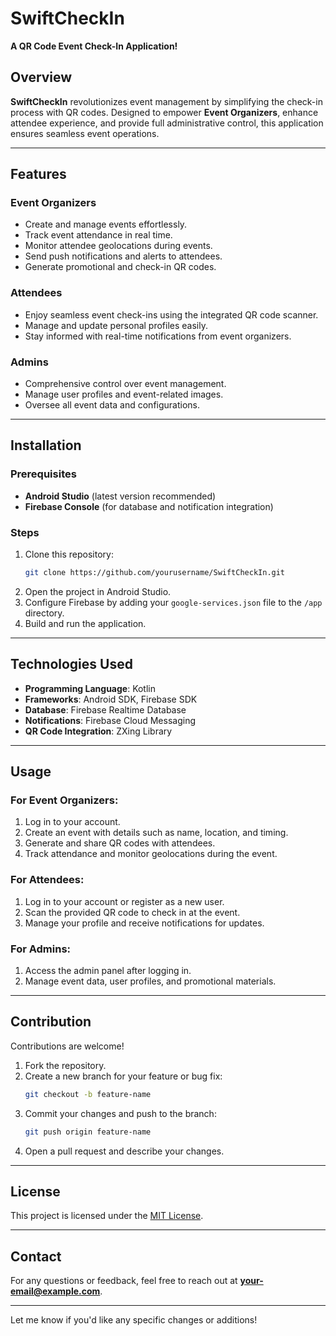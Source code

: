 # SwiftCheckIn  
**A QR Code Event Check-In Application!**  

## Overview  
**SwiftCheckIn** revolutionizes event management by simplifying the check-in process with QR codes. Designed to empower **Event Organizers**, enhance attendee experience, and provide full administrative control, this application ensures seamless event operations.

---

## Features  

### **Event Organizers**  
- Create and manage events effortlessly.  
- Track event attendance in real time.  
- Monitor attendee geolocations during events.  
- Send push notifications and alerts to attendees.  
- Generate promotional and check-in QR codes.  

### **Attendees**  
- Enjoy seamless event check-ins using the integrated QR code scanner.  
- Manage and update personal profiles easily.  
- Stay informed with real-time notifications from event organizers.  

### **Admins**  
- Comprehensive control over event management.  
- Manage user profiles and event-related images.  
- Oversee all event data and configurations.  

---

## Installation  

### Prerequisites  
- **Android Studio** (latest version recommended)  
- **Firebase Console** (for database and notification integration)  

### Steps  
1. Clone this repository:  
   ```bash
   git clone https://github.com/yourusername/SwiftCheckIn.git
   ```  
2. Open the project in Android Studio.  
3. Configure Firebase by adding your `google-services.json` file to the `/app` directory.  
4. Build and run the application.  

---

## Technologies Used  
- **Programming Language**: Kotlin  
- **Frameworks**: Android SDK, Firebase SDK  
- **Database**: Firebase Realtime Database  
- **Notifications**: Firebase Cloud Messaging  
- **QR Code Integration**: ZXing Library  

---

## Usage  

### For Event Organizers:  
1. Log in to your account.  
2. Create an event with details such as name, location, and timing.  
3. Generate and share QR codes with attendees.  
4. Track attendance and monitor geolocations during the event.  

### For Attendees:  
1. Log in to your account or register as a new user.  
2. Scan the provided QR code to check in at the event.  
3. Manage your profile and receive notifications for updates.  

### For Admins:  
1. Access the admin panel after logging in.  
2. Manage event data, user profiles, and promotional materials.  

---

## Contribution  
Contributions are welcome!  
1. Fork the repository.  
2. Create a new branch for your feature or bug fix:  
   ```bash
   git checkout -b feature-name
   ```  
3. Commit your changes and push to the branch:  
   ```bash
   git push origin feature-name
   ```  
4. Open a pull request and describe your changes.  

---

## License  
This project is licensed under the [MIT License](LICENSE).  

---

## Contact  
For any questions or feedback, feel free to reach out at **your-email@example.com**.  

--- 

Let me know if you'd like any specific changes or additions!
